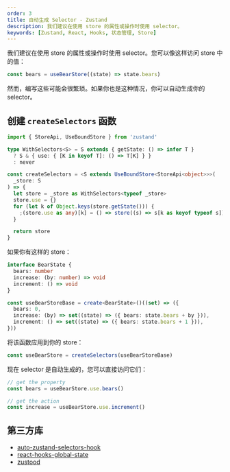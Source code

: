 ```yaml
---
order: 3
title: 自动生成 Selector - Zustand
description: 我们建议在使用 store 的属性或操作时使用 selector。
keywords: [Zustand, React, Hooks, 状态管理, Store]
---
```


我们建议在使用 store 的属性或操作时使用 selector。您可以像这样访问 store 中的值：

```ts
const bears = useBearStore((state) => state.bears)
```

然而，编写这些可能会很繁琐。如果你也是这种情况，你可以自动生成你的 selector。

## 创建 `createSelectors` 函数

```ts
import { StoreApi, UseBoundStore } from 'zustand'

type WithSelectors<S> = S extends { getState: () => infer T }
  ? S & { use: { [K in keyof T]: () => T[K] } }
  : never

const createSelectors = <S extends UseBoundStore<StoreApi<object>>>(
  _store: S
) => {
  let store = _store as WithSelectors<typeof _store>
  store.use = {}
  for (let k of Object.keys(store.getState())) {
    ;(store.use as any)[k] = () => store((s) => s[k as keyof typeof s])
  }

  return store
}
```

如果你有这样的 store：

```ts
interface BearState {
  bears: number
  increase: (by: number) => void
  increment: () => void
}

const useBearStoreBase = create<BearState>()((set) => ({
  bears: 0,
  increase: (by) => set((state) => ({ bears: state.bears + by })),
  increment: () => set((state) => ({ bears: state.bears + 1 })),
}))
```

将该函数应用到你的 store：

```ts
const useBearStore = createSelectors(useBearStoreBase)
```

现在 selector 是自动生成的，您可以直接访问它们：

```ts
// get the property
const bears = useBearStore.use.bears()

// get the action
const increase = useBearStore.use.increment()
```

## 第三方库

- [auto-zustand-selectors-hook](https://github.com/Albert-Gao/auto-zustand-selectors-hook)
- [react-hooks-global-state](https://github.com/dai-shi/react-hooks-global-state)
- [zustood](https://github.com/udecode/zustood)
